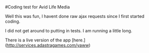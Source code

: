 #Coding test for Avid Life Media

Well this was fun, I havent done raw ajax requests since I first started coding.  

I did not get around to putting in tests.  I am running a little long.

There is a live version of the app [here.] (http://services.adastragames.com/yaww)
 

